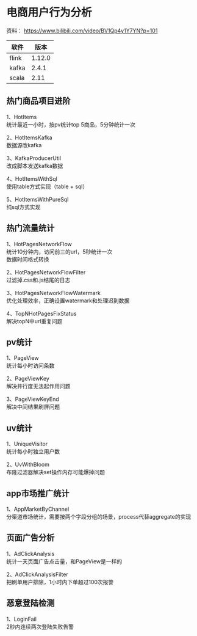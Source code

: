 # 电商用户行为分析

资料： 
https://www.bilibili.com/video/BV1Qp4y1Y7YN?p=101

| 软件  | 版本 | 
| ------ | ----   | 
| flink  | 1.12.0   |  
| kafka  | 2.4.1    |  
| scala  | 2.11     |

## 热门商品项目进阶

1、HotItems  
统计最近一小时，按pv统计top 5商品，5分钟统计一次   

2、HotItemsKafka  
数据源改kafka  

3、KafkaProducerUtil    
改成脚本发送kafka数据  

4、HotItemsWithSql  
使用table方式实现（table + sql）  

5、HotItemsWithPureSql  
纯sql方式实现    

## 热门流量统计

1、HotPagesNetworkFlow  
统计10分钟内，访问前三的url，5秒统计一次  
数据时间格式转换  

2、HotPagesNetworkFlowFilter  
过滤掉.css和.js结尾的日志  

3、HotPagesNetworkFlowWatermark  
优化处理效率，正确设置watermark和处理迟到数据  

4、TopNHotPagesFixStatus  
解决topN中url重复问题  

## pv统计

1、PageView  
统计每小时访问条数  

2、PageViewKey  
解决并行度无法起作用问题  

3、PageViewKeyEnd  
解决中间结果刷屏问题  

## uv统计

1、UniqueVisitor  
统计每小时独立用户数  

2、UvWithBloom  
布隆过滤器解决set操作内存可能爆掉问题  

## app市场推广统计

1、AppMarketByChannel  
分渠道市场统计，需要按两个字段分组的场景，process代替aggregate的实现

## 页面广告分析

1、AdClickAnalysis  
统计一天页面广告点击量，和PageView是一样的   

2、AdClickAnalysisFilter  
把刷单用户排除，1小时内下单超过100次报警     

## 恶意登陆检测

1、LoginFail  
2秒内连续两次登陆失败告警  